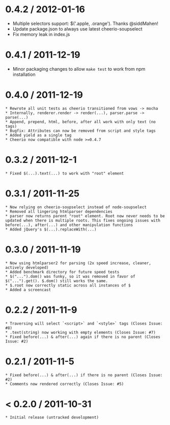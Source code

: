 0.4.2 / 2012-01-16
==================

* Multiple selectors support: $('.apple, .orange'). Thanks @siddMahen!
* Update package.json to always use latest cheerio-soupselect
* Fix memory leak in index.js

0.4.1 / 2011-12-19
==================
* Minor packaging changes to allow `make test` to work from npm installation

0.4.0 / 2011-12-19
==================

    * Rewrote all unit tests as cheerio transitioned from vows -> mocha
    * Internally, renderer.render -> render(...), parser.parse -> parse(...)
    * Append, prepend, html, before, after all work with only text (no tags)
    * Bugfix: Attributes can now be removed from script and style tags
    * Added yield as a single tag
    * Cheerio now compatible with node >=0.4.7

0.3.2 / 2011-12-1
=================

    * Fixed $(...).text(...) to work with "root" element

0.3.1 / 2011-11-25
==================

    * Now relying on cheerio-soupselect instead of node-soupselect
    * Removed all lingering htmlparser dependencies
    * parser now returns parent "root" element. Root now never needs to be updated when there is multiple roots. This fixes ongoing issues with before(...), after(...) and other manipulation functions
    * Added jQuery's $(...).replaceWith(...)

0.3.0 / 2011-11-19
==================

    * Now using htmlparser2 for parsing (2x speed increase, cleaner, actively developed)
    * Added benchmark directory for future speed tests
    * $("...").dom() was funky, so it was removed in favor of $("...").get(). $.dom() still works the same.
    * $.root now correctly static across all instances of $
    * Added a screencast

0.2.2 / 2011-11-9
=================

    * Traversing will select `<script>` and `<style>` tags (Closes Issue: #8)
    * .text(string) now working with empty elements (Closes Issue: #7)
    * Fixed before(...) & after(...) again if there is no parent (Closes Issue: #2)

0.2.1 / 2011-11-5
=================

    * Fixed before(...) & after(...) if there is no parent (Closes Issue: #2)
    * Comments now rendered correctly (Closes Issue: #5)
  

< 0.2.0 / 2011-10-31
====================

    * Initial release (untracked development)
